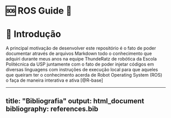 # :sos: ROS Guide :robot:

# :memo: Introdução
 
 A principal motivação de desenvolver este repositório é o fato de poder documentar através de arquivos Markdown todo o conhecimento que adquiri durante meus anos na equipe ThundeRatz de robótica da Escola Politécnica da USP juntamente com o fato de poder injetar códigos em diversas linguagens com instruções de execução local para que aqueles que queiram ter o conhecimento acerda de Robot Operating System (ROS) o faça de maneira interativa e ativa [@R-base]
 

 ---
 title: "Bibliografia"
output: html_document
bibliography: references.bib  
---
